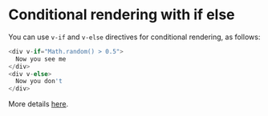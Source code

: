 # Conditional rendering with if else

You can use `v-if` and `v-else` directives for conditional rendering, as follows:

```js
<div v-if="Math.random() > 0.5">
  Now you see me
</div>
<div v-else>
  Now you don't
</div>
```

More details [here](https://vuejs.org/v2/guide/conditional.html).